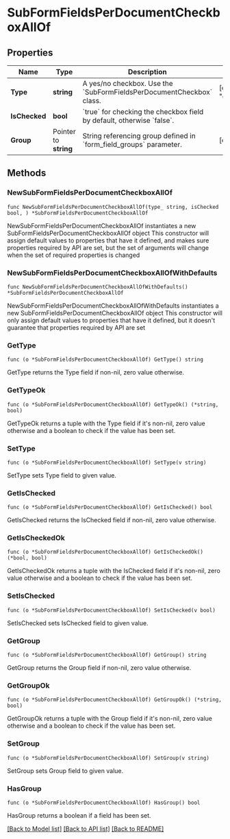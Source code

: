 # SubFormFieldsPerDocumentCheckboxAllOf

## Properties

Name | Type | Description | Notes
------------ | ------------- | ------------- | -------------
**Type** | **string** | A yes/no checkbox. Use the &#x60;SubFormFieldsPerDocumentCheckbox&#x60; class. | [default to "checkbox"]
**IsChecked** | **bool** | &#x60;true&#x60; for checking the checkbox field by default, otherwise &#x60;false&#x60;. | 
**Group** | Pointer to **string** | String referencing group defined in &#x60;form_field_groups&#x60; parameter. | [optional] 

## Methods

### NewSubFormFieldsPerDocumentCheckboxAllOf

`func NewSubFormFieldsPerDocumentCheckboxAllOf(type_ string, isChecked bool, ) *SubFormFieldsPerDocumentCheckboxAllOf`

NewSubFormFieldsPerDocumentCheckboxAllOf instantiates a new SubFormFieldsPerDocumentCheckboxAllOf object
This constructor will assign default values to properties that have it defined,
and makes sure properties required by API are set, but the set of arguments
will change when the set of required properties is changed

### NewSubFormFieldsPerDocumentCheckboxAllOfWithDefaults

`func NewSubFormFieldsPerDocumentCheckboxAllOfWithDefaults() *SubFormFieldsPerDocumentCheckboxAllOf`

NewSubFormFieldsPerDocumentCheckboxAllOfWithDefaults instantiates a new SubFormFieldsPerDocumentCheckboxAllOf object
This constructor will only assign default values to properties that have it defined,
but it doesn't guarantee that properties required by API are set

### GetType

`func (o *SubFormFieldsPerDocumentCheckboxAllOf) GetType() string`

GetType returns the Type field if non-nil, zero value otherwise.

### GetTypeOk

`func (o *SubFormFieldsPerDocumentCheckboxAllOf) GetTypeOk() (*string, bool)`

GetTypeOk returns a tuple with the Type field if it's non-nil, zero value otherwise
and a boolean to check if the value has been set.

### SetType

`func (o *SubFormFieldsPerDocumentCheckboxAllOf) SetType(v string)`

SetType sets Type field to given value.


### GetIsChecked

`func (o *SubFormFieldsPerDocumentCheckboxAllOf) GetIsChecked() bool`

GetIsChecked returns the IsChecked field if non-nil, zero value otherwise.

### GetIsCheckedOk

`func (o *SubFormFieldsPerDocumentCheckboxAllOf) GetIsCheckedOk() (*bool, bool)`

GetIsCheckedOk returns a tuple with the IsChecked field if it's non-nil, zero value otherwise
and a boolean to check if the value has been set.

### SetIsChecked

`func (o *SubFormFieldsPerDocumentCheckboxAllOf) SetIsChecked(v bool)`

SetIsChecked sets IsChecked field to given value.


### GetGroup

`func (o *SubFormFieldsPerDocumentCheckboxAllOf) GetGroup() string`

GetGroup returns the Group field if non-nil, zero value otherwise.

### GetGroupOk

`func (o *SubFormFieldsPerDocumentCheckboxAllOf) GetGroupOk() (*string, bool)`

GetGroupOk returns a tuple with the Group field if it's non-nil, zero value otherwise
and a boolean to check if the value has been set.

### SetGroup

`func (o *SubFormFieldsPerDocumentCheckboxAllOf) SetGroup(v string)`

SetGroup sets Group field to given value.

### HasGroup

`func (o *SubFormFieldsPerDocumentCheckboxAllOf) HasGroup() bool`

HasGroup returns a boolean if a field has been set.


[[Back to Model list]](../README.md#documentation-for-models) [[Back to API list]](../README.md#documentation-for-api-endpoints) [[Back to README]](../README.md)



